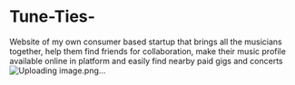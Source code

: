 # Tune-Ties-
Website of my own consumer based startup that brings all the musicians together, help them find friends for collaboration, make their music profile available online in platform and easily find nearby paid gigs and concerts 
![Uploading image.png…]()
